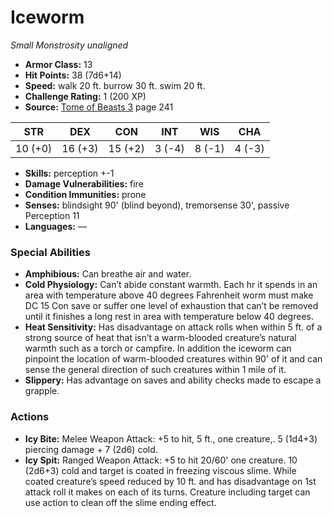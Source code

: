 # Iceworm

*Small* *Monstrosity* *unaligned*

- **Armor Class:** 13
- **Hit Points:** 38 (7d6+14)
- **Speed:** walk 20 ft. burrow 30 ft. swim 20 ft.
- **Challenge Rating:** 1 (200 XP)
- **Source:** [Tome of Beasts 3](https://koboldpress.com/kpstore/product/tome-of-beasts-3-for-5th-edition/) page 241

| STR | DEX | CON | INT | WIS | CHA |
| --- | --- | --- | --- | --- | --- |
| 10 (+0) | 16 (+3) | 15 (+2) | 3 (-4) | 8 (-1) | 4 (-3) |

- **Skills:** perception +-1
- **Damage Vulnerabilities:** fire
- **Condition Immunities:** prone
- **Senses:** blindsight 90' (blind beyond), tremorsense 30', passive Perception 11
- **Languages:** —
### Special Abilities
- **Amphibious:** Can breathe air and water.
- **Cold Physiology:** Can’t abide constant warmth. Each hr it spends in an area with temperature above 40 degrees Fahrenheit worm must make DC 15 Con save or suffer one level of exhaustion that can’t be removed until it finishes a long rest in area with temperature below 40 degrees.
- **Heat Sensitivity:** Has disadvantage on attack rolls when within 5 ft. of a strong source of heat that isn’t a warm-blooded creature’s natural warmth such as a torch or campfire. In addition the iceworm can pinpoint the location of warm-blooded creatures within 90' of it and can sense the general direction of such creatures within 1 mile of it.
- **Slippery:** Has advantage on saves and ability checks made to escape a grapple.
### Actions
- **Icy Bite:** Melee Weapon Attack: +5 to hit, 5 ft., one creature,. 5 (1d4+3) piercing damage + 7 (2d6) cold.
- **Icy Spit:** Ranged Weapon Attack: +5 to hit 20/60' one creature. 10 (2d6+3) cold and target is coated in freezing viscous slime. While coated creature’s speed reduced by 10 ft. and has disadvantage on 1st attack roll it makes on each of its turns. Creature including target can use action to clean off the slime ending effect.


